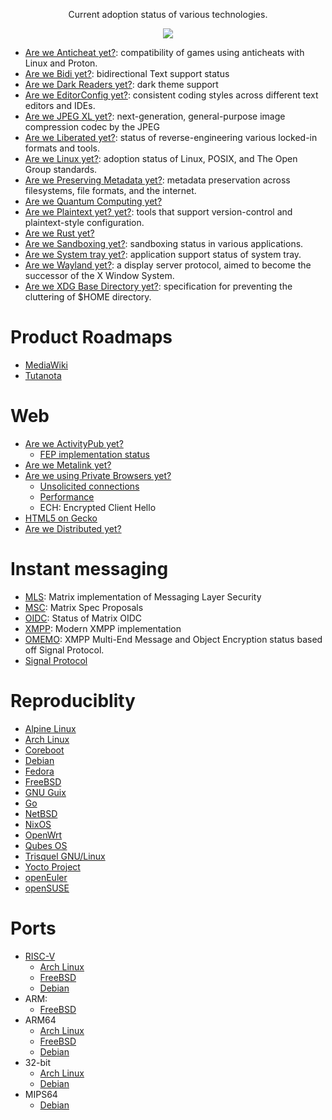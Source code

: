 <!-- vim: set tw=0: -->
<p align="center">Current adoption status of various technologies.</p>
<p align="center"><a href="https://awesome.re" target="_blank"><img src="https://awesome.re/badge-flat.svg"></a></p>

* [Are we Anticheat yet?](https://areweanticheatyet.com/): compatibility of games using anticheats with Linux and Proton.
* [Are we Bidi yet?](./bidi.md): bidirectional Text support status
* [Are we Dark Readers yet?](./darktheme.md): dark theme support
* [Are we EditorConfig yet?](https://editorconfig.org/): consistent coding styles across different text editors and IDEs.
* [Are we JPEG XL yet?](./jpegxl.md): next-generation, general-purpose image compression codec by the JPEG
* [Are we Liberated yet?](./liberation.md): status of reverse-engineering various locked-in formats and tools.
* [Are we Linux yet?](./linux.md): adoption status of Linux, POSIX, and The Open Group standards.
* [Are we Preserving Metadata yet?](./metadata.md): metadata preservation across filesystems, file formats, and the internet.
* [Are we Quantum Computing yet?](https://arewequantumyet.github.io/)
* [Are we Plaintext yet? yet?](https://github.com/avidseeker/awesome-plaintext): tools that support version-control and plaintext-style configuration.
* [Are we Rust yet?](https://github.com/UgurcanAkkok/AreWeRustYet)
* [Are we Sandboxing yet?](./sandbox.md): sandboxing status in various applications.
* [Are we System tray yet?](./systray.md): application support status of system tray.
* [Are we Wayland yet?](https://arewewaylandyet.com/): a display server protocol, aimed to become the successor of the X Window System.
* [Are we XDG Base Directory yet?](https://wiki.archlinux.org/title/XDG_Base_Directory#Support): specification for preventing the cluttering of $HOME directory.

# Product Roadmaps
* [MediaWiki](https://www.mediawiki.org/wiki/Feature_map)
* [Tutanota](https://tuta.com/roadmap)

# Web
* [Are we ActivityPub yet?](./activitypub.md)
	+ [FEP implementation status](./fep.md)
* [Are we Metalink yet?](https://en.wikipedia.org/wiki/Metalink)
* [Are we using Private Browsers yet?](https://privacytests.org/)
	+ [Unsolicited connections](https://github.com/privacytests/privacytests.org/discussions/215)
	+ [Performance](https://github.com/privacytests/privacytests.org/discussions/214)
	+ ECH: Encrypted Client Hello
* [HTML5 on Gecko](https://wiki.mozilla.org/Platform/AreWeFunYet)
* [Are we Distributed yet?](https://arewedistributedyet.com/)

# Instant messaging
* [MLS](https://arewemlsyet.com/): Matrix implementation of Messaging Layer Security
* [MSC](https://github.com/matrix-org/matrix-spec-proposals): Matrix Spec Proposals
* [OIDC](https://areweoidcyet.com/): Status of Matrix OIDC
* [XMPP](https://docs.modernxmpp.org/client/protocol/): Modern XMPP implementation
* [OMEMO](https://omemo.top/): XMPP Multi-End Message and Object Encryption status based off Signal Protocol.
* [Signal Protocol](./liberation.md)

# Reproduciblity
* [Alpine Linux](https://tests.reproducible-builds.org/alpine/alpine.html)
* [Arch Linux](https://reproducible.archlinux.org/)
* [Coreboot](https://tests.reproducible-builds.org/coreboot/)
* [Debian](https://tests.reproducible-builds.org/debian/reproducible.html)
* [Fedora](https://pagure.io/fedora-reproducible-builds/project)
* [FreeBSD](https://tests.reproducible-builds.org/freebsd/)
* [GNU Guix](https://data.guix.gnu.org/repository/1/branch/master/latest-processed-revision/package-reproducibility)
* [Go](https://reproducible.nixos.org/)
* [NetBSD](https://tests.reproducible-builds.org/netbsd/)
* [NixOS](https://reproducible.nixos.org/)
* [OpenWrt](https://tests.reproducible-builds.org/openwrt/)
* [Qubes OS](https://qubesos.gitlab.io/qubes-g2g-report/)
* [Trisquel GNU/Linux](https://gitlab.com/debdistutils/reproduce/trisquel/)
* [Yocto Project](https://www.yoctoproject.org/reproducible-build-results/)
* [openEuler](https://reproducible-builds.openeuler.org/)
* [openSUSE](http://rb.zq1.de/compare.factory/)

# Ports
* [RISC-V](https://github.com/xmpf/awesome-risc-v)
	+ [Arch Linux](https://archriscv.felixc.at/.status/status.htm)
	+ [FreeBSD](https://wiki.freebsd.org/riscv/ports)
	+ [Debian](https://wiki.debian.org/RISC-V)
* ARM:
	+ [FreeBSD](https://www.freshports.org/search.php?stype=name&method=match&query=u-boot-&num=100&orderby=category&orderbyupdown=asc&search=Search&format=html&branch=head)
* ARM64
	+ [Arch Linux](https://archlinuxarm.org/wiki/Platforms)
	+ [FreeBSD](https://wiki.freebsd.org/arm64/ports)
	+ [Debian](https://www.debian.org/ports/arm/)
* 32-bit
	+ [Arch Linux](https://www.archlinux32.org/packages/)
	+ [Debian](https://www.debian.org/ports/i386/)
* MIPS64
	+ [Debian](https://wiki.debian.org/mips64el)
